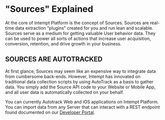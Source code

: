 # "Sources" Explained

At the core of Intempt Platform is the concept of Sources. Sources are real-time data extraction “plugins” created for you and run lean and scalable. Sources serve as a medium for getting valuable User behavior data. They can be used to power all sorts of actions that increase user acquisition, conversion, retention, and drive growth in your business.

## SOURCES ARE AUTOTRACKED

At first glance, Sources may seem like an expensive way to integrate data from cumbersome back-ends.  However, Intempt has innovated on traditional data collection scripts by using AutoTrack as a basis to gather data. You simply add the Source API code to your Website or Mobile App, and all user data is automatically collected on your behalf.

You can currently Autotrack Web and iOS applications on Intempt Platform. You can import data from any Server that can interact with a REST endpoint found documented on our [Developer Portal](http://dev.intempt.com "Developer Portal").

